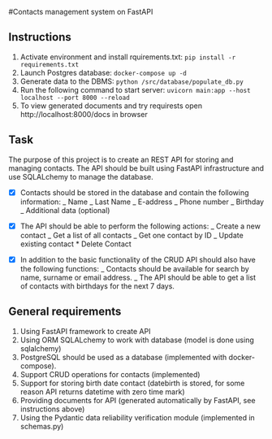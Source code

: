 #Contacts management system on  FastAPI

## Instructions

1. Activate environment and install rquirements.txt:
   `pip install -r requirements.txt`
2. Launch Postgres database:
   `docker-compose up -d`
3. Generate data to the DBMS:
   `python /src/database/populate_db.py`
4. Run the following command to start server:
   `uvicorn main:app --host localhost --port 8000 --reload`
5. To view generated documents and try requirests open http://localhost:8000/docs in browser

## Task

The purpose of this project is to create an REST API for storing and managing contacts. The API should be built using FastAPI infrastructure and use SQLALchemy to manage the database.

-[x] Contacts should be stored in the database and contain the following information:
_ Name
_ Last Name
_ E-address
_ Phone number
_ Birthday
_ Additional data (optional)

-[x] The API should be able to perform the following actions:
_ Create a new contact
_ Get a list of all contacts
_ Get one contact by ID
_ Update existing contact \* Delete Contact

-[x] In addition to the basic functionality of the CRUD API should also have the following functions:
_ Contacts should be available for search by name, surname or email address.
_ The API should be able to get a list of contacts with birthdays for the next 7 days.

## General requirements

1. Using FastAPI framework to create API
2. Using ORM SQLALchemy to work with database (model is done using sqlalchemy)
3. PostgreSQL should be used as a database (implemented with docker-compose).
4. Support CRUD operations for contacts (implemented)
5. Support for storing birth date contact (datebirth is stored, for some reason API returns datetime with zero time mark)
6. Providing documents for API (generated automatically by FastAPI, see instructions above)
7. Using the Pydantic data reliability verification module (implemented in schemas.py)
